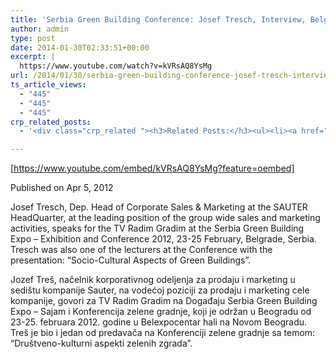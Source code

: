 ```yaml
---
title: 'Serbia Green Building Conference: Josef Tresch, Interview, Belgrade 2012'
author: admin
type: post
date: 2014-01-30T02:33:51+00:00
excerpt: |
  https://www.youtube.com/watch?v=kVRsAQ8YsMg
url: /2014/01/30/serbia-green-building-conference-josef-tresch-interview-belgrade-2012/
ts_article_views:
  - "445"
  - "445"
  - "445"
crp_related_posts:
  - '<div class="crp_related "><h3>Related Posts:</h3><ul><li><a href="https://scdhub.org/2017/12/25/wastewater-treatment-and-biosolids-management/"    ><img src="https://scdhub.org/wp-content/uploads/2017/12/wastewater-treatment-and-biosoli-150x150.jpg" alt="Wastewater treatment and Biosolids management" title="Wastewater treatment and Biosolids management" width="150" height="150" class="crp_thumb crp_featured" /><span class="crp_title">Wastewater treatment and Biosolids management</span></a></li><li><a href="https://scdhub.org/2018/01/06/household-and-neighborhood-sanitation-infrastructures-excreta-wastewater-disposal-in-developing-countries/"    ><img src="https://scdhub.org/wp-content/plugins/contextual-related-posts/default.png" alt="Household and neighborhood Sanitation Infrastructures: Excreta, wastewater disposal in developing countries" title="Household and neighborhood Sanitation Infrastructures: Excreta, wastewater disposal in developing countries" width="150" height="150" class="crp_thumb crp_default" /><span class="crp_title">Household and neighborhood Sanitation&hellip;</span></a></li><li><a href="https://scdhub.org/2017/06/11/lead-contamination-beyond-flint-drinking-water-and-childrens-health/"    ><img src="https://scdhub.org/wp-content/uploads/2017/06/Screen-Shot-2017-06-10-at-10.17.39-PM-150x150.png" alt="Lead Contamination Beyond Flint: Drinking Water and Children&#8217;s Health" title="Lead Contamination Beyond Flint: Drinking Water and Children&#8217;s Health" width="150" height="150" class="crp_thumb crp_featured" /><span class="crp_title">Lead Contamination Beyond Flint: Drinking Water and&hellip;</span></a></li><li><a href="https://scdhub.org/2017/12/29/women-and-water-a-video-by-water-for-people-3/"    ><img src="https://scdhub.org/wp-content/uploads/2017/12/women-and-water-a-video-by-water-150x150.jpg" alt="Women and Water &#8211; a Video by Water For People" title="Women and Water &#8211; a Video by Water For People" width="150" height="150" class="crp_thumb crp_featured" /><span class="crp_title">Women and Water &#8211; a Video by Water For People</span></a></li><li><a href="https://scdhub.org/2017/12/29/woman-carries-bucket-of-water-on-her-head-during-paris-marathon/"    ><img src="https://scdhub.org/wp-content/uploads/2017/12/woman-carries-bucket-of-water-on-150x150.jpg" alt="Woman Carries Bucket of Water On Her Head During Paris Marathon" title="Woman Carries Bucket of Water On Her Head During Paris Marathon" width="150" height="150" class="crp_thumb crp_featured" /><span class="crp_title">Woman Carries Bucket of Water On Her Head During&hellip;</span></a></li><li><a href="https://scdhub.org/2018/01/06/sanitation-in-emergencies/"    ><img src="https://scdhub.org/wp-content/plugins/contextual-related-posts/default.png" alt="Sanitation in Emergencies" title="Sanitation in Emergencies" width="150" height="150" class="crp_thumb crp_default" /><span class="crp_title">Sanitation in Emergencies</span></a></li></ul><div class="crp_clear"></div></div>'

---
```

[https://www.youtube.com/embed/kVRsAQ8YsMg?feature=oembed]

Published on Apr 5, 2012
  
Josef Tresch, Dep. Head of Corporate Sales & Marketing at the SAUTER HeadQuarter, at the leading position of the group wide sales and marketing activities, speaks for the TV Radim Gradim at the Serbia Green Building Expo &#8211; Exhibition and Conference 2012, 23-25 February, Belgrade, Serbia. Tresch was also one of the lecturers at the Conference with the presentation: &#8220;Socio-Cultural Aspects of Green Buildings&#8221;.

Jozef Treš, načelnik korporativnog odeljenja za prodaju i marketing u sedištu kompanije Sauter, na vodećoj poziciji za prodaju i marketing cele kompanije, govori za TV Radim Gradim na Događaju Serbia Green Building Expo &#8211; Sajam i Konferencija zelene gradnje, koji je održan u Beogradu od 23-25. februara 2012. godine u Belexpocentar hali na Novom Beogradu. Treš je bio i jedan od predavača na Konferenciji zelene gradnje sa temom: &#8220;Društveno-kulturni aspekti zelenih zgrada&#8221;.